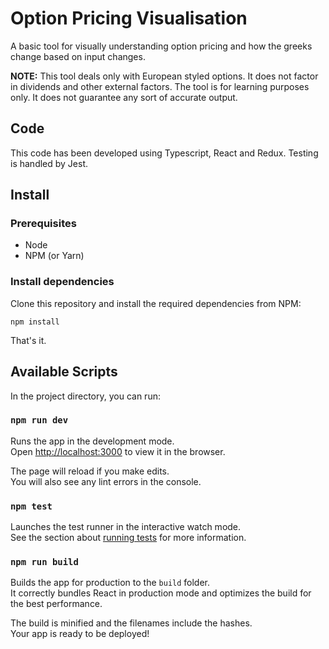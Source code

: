 # Option Pricing Visualisation

A basic tool for visually understanding option pricing and how the greeks change based on input changes.

**NOTE:** This tool deals only with European styled options. It does not factor in dividends and other external factors.
The tool is for learning purposes only.  It does not guarantee any sort of accurate output.

## Code

This code has been developed using Typescript, React and Redux. Testing is handled by Jest.

## Install

### Prerequisites

* Node
* NPM (or Yarn)

### Install dependencies

Clone this repository and install the required dependencies from NPM:

`npm install`

That's it.

## Available Scripts

In the project directory, you can run:

### `npm run dev`

Runs the app in the development mode.<br>
Open [http://localhost:3000](http://localhost:3000) to view it in the browser.

The page will reload if you make edits.<br>
You will also see any lint errors in the console.

### `npm test`

Launches the test runner in the interactive watch mode.<br>
See the section about [running tests](#running-tests) for more information.

### `npm run build`

Builds the app for production to the `build` folder.<br>
It correctly bundles React in production mode and optimizes the build for the best performance.

The build is minified and the filenames include the hashes.<br>
Your app is ready to be deployed!



